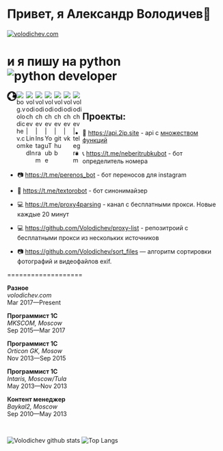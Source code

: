 # Привет, я Александр Володичев👋 

[<img align="center" alt="volodichev.com" width="400px" src="https://raw.githubusercontent.com/Volodichev/volodichev.github.io/master/sticker.png" />][website]

# и я пишу на python <img alt="python developer" width="26px" src="https://raw.githubusercontent.com/jmnote/z-icons/master/16x16/python.png" />  

[<img align="left" alt="volodichev.com" width="22px" src="https://raw.githubusercontent.com/iconic/open-iconic/master/svg/globe.svg" />][website]
[<img align="left" alt="bog.volodichev.com" width="22px" src="https://cdn.jsdelivr.net/npm/simple-icons@v3/icons/tumblr.svg" />][blog]
[<img align="left" alt="volodichev | LinkedIn" width="22px" src="https://cdn.jsdelivr.net/npm/simple-icons@v3/icons/linkedin.svg" />][linkedin]
[<img align="left" alt="volodichev | Instagram" width="22px" src="https://cdn.jsdelivr.net/npm/simple-icons@v3/icons/instagram.svg" />][instagram]
[<img align="left" alt="volodichev | YouTube" width="22px" src="https://cdn.jsdelivr.net/npm/simple-icons@v3/icons/youtube.svg" />][youtube]
[<img align="left" alt="volodichev | github" width="22px" src="https://cdn.jsdelivr.net/npm/simple-icons@v3/icons/github.svg" />][github]
[<img align="left" alt="volodichev | vk" width="22px" src="https://cdn.jsdelivr.net/npm/simple-icons@v3/icons/vk.svg" />][vk]
[<img align="left" alt="volodichev | telegram" width="22px" src="https://cdn.jsdelivr.net/npm/simple-icons@v3/icons/telegram.svg" />][tg]

<br/>

Проекты:
---

- 🧩 https://api.2ip.site - api с [множеством функций][api_docs]

- 📞 https://t.me/neberitrubkubot - бот определитель номера

- 📷 https://t.me/perenos_bot - бот переносов для instagram

- 📔 https://t.me/textorobot - бот синонимайзер

- 💻 https://t.me/proxy4parsing - канал с бесплатными прокси. Новые каждые 20 минут

- 💻 https://github.com/Volodichev/proxy-list - репозитроий с бесплатными прокси из нескольких источников

- 📷 https://github.com/Volodichev/sort_files — алгоритм сортировки фотографий и видеофайлов exif. 



===================

**Разное**<br/>
_volodichev.com<br/>_
Mar 2017—Present 

**Программист 1C**<br/>
_MKSCOM, Moscow<br/>_
Sep 2015—Mar 2017<br/>

**Программист 1C**<br/>
_Orticon GK, Mosow<br/>_
Nov 2013—Sep 2015<br/>

**Программист 1C**<br/>
_Intaris, Moscow/Tula<br/>_
May 2013—Nov 2013<br/>

**Контент менеджер**<br/>
_Baykal2, Moscow<br/>_
Sep 2010—May 2013<br/>


[website]: https://volodichev.com
[blog]: https://blog.volodichev.com
[linkedin]: https://linkedin.com/in/volodichev
[github]: http://github.com/volodichev
[youtube]: https://youtube.com/mrVolodichev
[instagram]: https://instagram.com/volodichev
[vk]: https://vk.com/volodichevcom
[tg]: https://t.me/volodichev
[api_docs]: https://blog.volodichev.com/api

<br/>

![Volodichev github stats](https://github-readme-stats.vercel.app/api?username=Volodichev&show_icons=true&title_color=fff&icon_color=6B8E23&text_color=9f9f9f&bg_color=000)
![Top Langs](https://github-readme-stats.vercel.app/api/top-langs/?username=Volodichev&layout=compact&bg_color=000&text_color=9f9f9f&title_color=fff)



